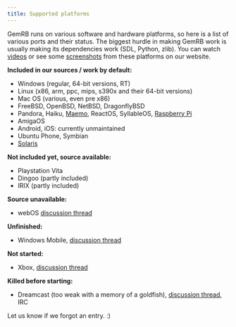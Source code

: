 ```yaml
---
title: Supported platforms
---
```


GemRB runs on various software and hardware platforms, so here is a list
of various ports and their status. The biggest hurdle in making GemRB
work is usually making its dependencies work (SDL, Python, zlib). You
can watch [videos](https://gemrb.github.io/Media#videos) or see some
[screenshots](https://gemrb.github.io/Media) from these
platforms on our website.

**Included in our sources / work by default:**

  - Windows (regular, 64-bit versions, RT)
  - Linux (x86, arm, ppc, mips, s390x and their 64-bit versions)
  - Mac OS (various, even pre x86)
  - FreeBSD, OpenBSD, NetBSD, DragonflyBSD
  - Pandora, Haiku,
    [Maemo](http://talk.maemo.org/showthread.php?t=16947), ReactOS,
    SyllableOS, [Raspberry
    Pi](http://www.raspians.com/Knowledgebase/gemrb-baldurs-gate-on-the-raspberry-pi/)
  - AmigaOS
  - Android, iOS: currently unmaintained
  - Ubuntu Phone, Symbian
  - [Solaris](http://forums.nekochan.net/viewtopic.php?f=17&t=16730822&p=7391249)

**Not included yet, source available:**

  - Playstation Vita
  - Dingoo (partly included)
  - IRIX (partly included)

**Source unavailable:**

  - webOS [discussion
    thread](http://forums.precentral.net/webos-development/291559-request-gemrb-port-webos.html)

**Unfinished:**

  - Windows Mobile, [discussion
    thread](http://gibberlings3.net/forums/topic/19375-a)

**Not started:**

  - Xbox, [discussion
    thread](http://gibberlings3.net/forums/topic/21762-a)

**Killed before starting:**

  - Dreamcast (too weak with a memory of a goldfish), [discussion
    thread](http://gibberlings3.net/forums/topic/19658-a), IRC

Let us know if we forgot an entry. :)
